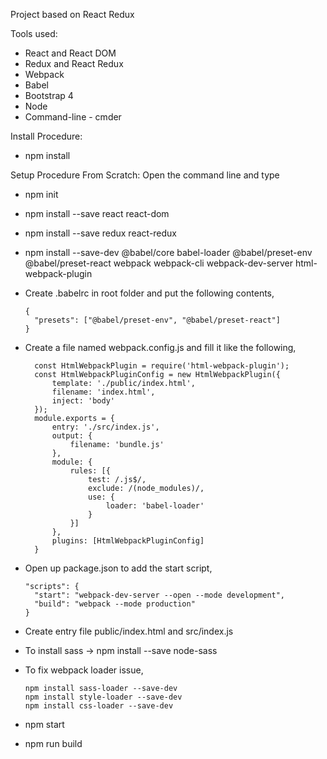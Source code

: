 Project based on React Redux

Tools used:
  * React and React DOM
  * Redux and React Redux
  * Webpack
  * Babel
  * Bootstrap 4
  * Node
  * Command-line - cmder
  
Install Procedure:
  * npm install

Setup Procedure From Scratch: Open the command line and type 
  * npm init
  * npm install --save react react-dom
  * npm install --save redux react-redux
  * npm install --save-dev @babel/core babel-loader @babel/preset-env @babel/preset-react webpack webpack-cli webpack-dev-server html-webpack-plugin
  * Create .babelrc in root folder and put the following contents,

        {
          "presets": ["@babel/preset-env", "@babel/preset-react"]
        }

  * Create a file named webpack.config.js and fill it like the following,

          const HtmlWebpackPlugin = require('html-webpack-plugin');
          const HtmlWebpackPluginConfig = new HtmlWebpackPlugin({
              template: './public/index.html',
              filename: 'index.html',
              inject: 'body'
          });
          module.exports = {
              entry: './src/index.js',
              output: {
                  filename: 'bundle.js'
              },
              module: {
                  rules: [{
                      test: /.js$/,
                      exclude: /(node_modules)/,
                      use: {
                          loader: 'babel-loader'
                      }
                  }]
              },
              plugins: [HtmlWebpackPluginConfig]
          }

   *  Open up package.json to add the start script,

          "scripts": {
            "start": "webpack-dev-server --open --mode development",
            "build": "webpack --mode production"
          }

   *  Create entry file public/index.html and src/index.js

   *  To install sass ->  npm install --save node-sass

   *  To fix webpack loader issue,

          npm install sass-loader --save-dev
          npm install style-loader --save-dev
          npm install css-loader --save-dev 

   *  npm start

   *  npm run build
  

